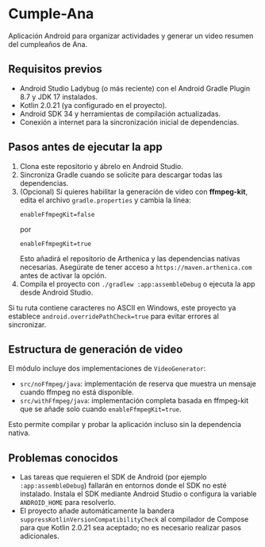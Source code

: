 # Cumple-Ana

Aplicación Android para organizar actividades y generar un video resumen del cumpleaños de Ana.

## Requisitos previos

- Android Studio Ladybug (o más reciente) con el Android Gradle Plugin 8.7 y JDK 17 instalados.
- Kotlin 2.0.21 (ya configurado en el proyecto).
- Android SDK 34 y herramientas de compilación actualizadas.
- Conexión a internet para la sincronización inicial de dependencias.

## Pasos antes de ejecutar la app

1. Clona este repositorio y ábrelo en Android Studio.
2. Sincroniza Gradle cuando se solicite para descargar todas las dependencias.
3. (Opcional) Si quieres habilitar la generación de video con **ffmpeg-kit**, edita el archivo `gradle.properties` y cambia la línea:
   ```
   enableFfmpegKit=false
   ```
   por
   ```
   enableFfmpegKit=true
   ```
   Esto añadirá el repositorio de Arthenica y las dependencias nativas necesarias. Asegúrate de tener acceso a `https://maven.arthenica.com` antes de activar la opción.
4. Compila el proyecto con `./gradlew :app:assembleDebug` o ejecuta la app desde Android Studio.

Si tu ruta contiene caracteres no ASCII en Windows, este proyecto ya establece `android.overridePathCheck=true` para evitar errores al sincronizar.

## Estructura de generación de video

El módulo incluye dos implementaciones de `VideoGenerator`:

- `src/noFfmpeg/java`: implementación de reserva que muestra un mensaje cuando ffmpeg no está disponible.
- `src/withFfmpeg/java`: implementación completa basada en ffmpeg-kit que se añade solo cuando `enableFfmpegKit=true`.

Esto permite compilar y probar la aplicación incluso sin la dependencia nativa.

## Problemas conocidos

- Las tareas que requieren el SDK de Android (por ejemplo `:app:assembleDebug`) fallarán en entornos donde el SDK no esté instalado. Instala el SDK mediante Android Studio o configura la variable `ANDROID_HOME` para resolverlo.
- El proyecto añade automáticamente la bandera `suppressKotlinVersionCompatibilityCheck` al compilador de Compose para que Kotlin 2.0.21 sea aceptado; no es necesario realizar pasos adicionales.

